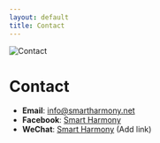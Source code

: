 ```yaml
---
layout: default
title: Contact
---
```


<img src="{{ '/assets/images/contact.jpg' | relative_url }}" alt="Contact" class="banner">

# Contact

- **Email**: info@smartharmony.net
- **Facebook**: [Smart Harmony](https://www.facebook.com/smartharmony)
- **WeChat**: [Smart Harmony](#) (Add link)

